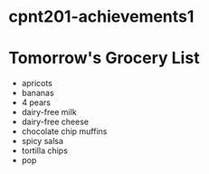 # cpnt201-achievements1

# Tomorrow's Grocery List
- apricots
- bananas
- 4 pears
- dairy-free milk
- dairy-free cheese
- chocolate chip muffins
- spicy salsa
- tortilla chips
- pop